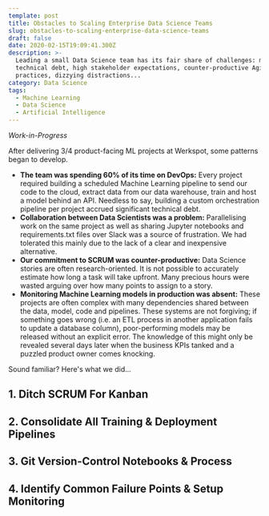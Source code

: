 ```yaml
---
template: post
title: Obstacles to Scaling Enterprise Data Science Teams
slug: obstacles-to-scaling-enterprise-data-science-teams
draft: false
date: 2020-02-15T19:09:41.300Z
description: >-
  Leading a small Data Science team has its fair share of challenges: mounting
  technical debt, high stakeholder expectations, counter-productive Agile
  practices, dizzying distractions...
category: Data Science
tags:
  - Machine Learning
  - Data Science
  - Artificial Intelligence
---
```

_Work-in-Progress_

After delivering 3/4 product-facing ML projects at Werkspot, some patterns began to develop.

* **The team was spending 60% of its time on DevOps:** Every project required building a scheduled Machine Learning pipeline to send our code to the cloud, extract data from our data warehouse, train and host a model behind an API. Needless to say, building a custom orchestration pipeline per project accrued significant technical debt.
* **Collaboration between Data Scientists was a problem:** Parallelising work on the same project as well as sharing Jupyter notebooks and requirements.txt files over Slack was a source of frustration. We had tolerated this mainly due to the lack of a clear and inexpensive alternative.
* **Our commitment to SCRUM was counter-productive:** Data Science stories are often research-oriented. It is not possible to accurately estimate how long a task will take upfront. Many precious hours were wasted arguing over how many points to assign to a story.
* **Monitoring Machine Learning models in production was absent:** These projects are often complex with many dependencies shared between the data, model, code and pipelines. These systems are not forgiving; if something goes wrong (i.e. an ETL process in another application fails to update a database column), poor-performing models may be released without an explicit error. The knowledge of this might only be revealed several days later when the business KPIs tanked and a puzzled product owner comes knocking.

Sound familiar? Here's what we did...

## 1. Ditch SCRUM For Kanban



## 2. Consolidate All Training & Deployment Pipelines



## 3. Git Version-Control Notebooks & Process



## 4. Identify Common Failure Points & Setup Monitoring
